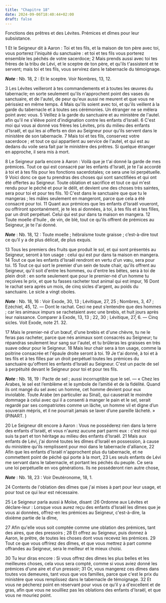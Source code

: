 ```yaml
---
title: "Chapitre 18"
date: 2024-09-06T18:40:44+02:00
draft: false
---
```



Fonctions des prêtres et des Lévites.
Prémices et dîmes pour leur subsistance.


1 Et le Seigneur dit à Aaron : Toi et tes fils, et la maison de ton père avec toi, vous porterez l'iniquité du sanctuaire : et toi et tes fils vous porterez ensemble les péchés de votre sacerdoce; 2 Mais prends aussi avec toi tes frères de la tribu de Lévi, et le sceptre de ton père, et qu'ils t'assistent et te servent; mais toi et tes fils, vous servirez dans le tabernacle du témoignage.

***Note*** :  Nb. 18, 2 : Et le sceptre. Voir Nombres, 13, 12.

3 Les Lévites veilleront à tes commandements et à toutes les œuvres du tabernacle; en sorte seulement qu'ils n'approchent point des vases du sanctuaire, et de l'autel, de peur qu'eux aussi ne meurent et que vous ne périssiez en même temps. 4 Mais qu'ils soient avec toi, et qu'ils veillent à la garde du tabernacle et à toutes ses cérémonies. Un étranger ne se mêlera point avec vous. 5 Veillez à la garde du sanctuaire et au ministère de l'autel. afin qu'il ne s'élève point d'indignation contre les enfants d'Israël. 6 C'est moi qui vous ai donné vos frères les Lévites, pris du milieu des enfants d'Israël, et qui les ai offerts en don au Seigneur pour qu'ils servent dans le ministère de son tabernacle. 7 Mais toi et tes fils, conservez votre sacerdoce ; et tout ce qui appartient au service de l'autel, et qui est au dedans du voile sera fait par le ministère des prêtres. Si quelque étranger en approche, il sera mis à mort.


8 Le Seigneur parla encore à Aaron : Voilà que je t'ai donné la garde de mes prémices. Tout ce qui est consacré par les enfants d'Israël, je te l'ai accordé à toi et à tes fils pour les fonctions sacerdotales; ce sera une loi perpétuelle. 9 Voici donc ce que tu prendras des choses qui sont sanctifiées et qui ont été offertes au Seigneur. Toute oblation et sacrifice et tout ce qui m'est rendu pour le péché et pour le délit, et devient une des choses très saintes, sera pour toi et pour tes fils. 10 C'est dans le sanctuaire que que tu le mangeras ; les mâles seulement en mangeront, parce que cela a été consacré pour toi. 11 Quant aux prémices que les enfants d'Israël voueront, ou offriront spontanément, je te les ai données, à toi, à tes fils et à tes filles, par un droit perpétuel. Celui qui est pur dans ta maison en mangera. 12 Toute moelle d'huile , de vin, de blé, tout ce qu'ils offrent de prémices au Seigneur, je te l'ai donné.

***Note*** :  Nb. 18, 12 : Toute moelle ; hébraïsme toute graisse ; c’est-à-dire tout ce qu’il y a de plus délicat, de plus exquis.

13 Tous les premiers des fruits que produit le sol, et qui sont présentés au Seigneur, seront à ton usage : celui qui est pur dans ta maison en mangera. 14 Tout ce que les enfants d'Israël rendront en vertu d'un vœu, sera pour toi. 15 Tout ce qui sort le premier d'un sein de toute chair, qu'ils offrent au Seigneur, qu'il soit d'entre les hommes, ou d'entre les bêtes, sera à toi de plein droit : en sorte seulement que pour le premier-né d'un homme tu reçoives le prix, et que tu fasses racheter tout animal qui est impur, 16 Dont le rachat sera après un mois, de cinq sicles d'argent, au poids du sanctuaire. Le sicle a vingt oboles.

***Note*** :  Nb. 18, 16 : Voir Exode, 30, 13 ; Lévitique, 27, 25 ; Nombres, 3, 47 ; Ezéchiel, 45, 12. ― Dont le rachat. Ceci ne peut s’entendre que des hommes ; car les animaux impurs se rachetaient avec une brebis, et huit jours après leur naissance. Comparer à Exode, 13, 13 ; 22, 30 ; Lévitique, 27, 6. ― Cinq sicles. Voit Exode, note 21. 32.

17 Mais le premier-né d'un bœuf, d'une brebis et d'une chèvre, tu ne le feras pas racheter, parce que nés animaux sont consacrés au Seigneur; tu répandras seulement leur sang sur l'autel, et tu brûleras les graisses en très suave odeur pour le Seigneur. 18 Mais leur chair sera à ton usage, comme la poitrine consacrée et l'épaule droite seront à toi. 19 Je t'ai donné, à toi et à tes fils et à tes filles par un droit perpétuel toutes les prémices du sanctuaire qu'offrent les enfants d'Israël au Seigneur. C'est un pacte de sel à perpétuité devant le Seigneur pour toi et pour tes fils.

***Note*** :  Nb. 18, 19 : Pacte de sel ; aussi incorruptible que le sel. ― « Chez les Arabes, le sel est l’emblème et le symbole de l’amitié et de la fidélité. Quand ils ont mangé du sel avec un homme, cet homme devient pour eux inviolable. Toute Arabe (en particulier au Sinaï), qui causerait le moindre dommage à celui avec qui il a consenti à manger le pain et le sel, serait regardé par ses compatriotes comme un lâche, un homme vil et digne d’un souverain mépris, et il ne pourrait jamais se laver d’une pareille lâcheté. » (PINART. )


20 Le Seigneur dit encore à Aaron : Vous ne posséderez rien dans la terre des enfants d'Israël, et vous n'aurez aucune part parmi eux : c'est moi qui suis ta part et ton héritage au milieu des enfants d'Israël. 21 Mais aux enfants de Lévi, j'ai donné toutes les dîmes d'Israël en possession, à cause du ministère qu'ils remplissent pour moi dans le tabernacle d'alliance, 22 Afin que les enfants d'Israël n'approchent plus du tabernacle, et ne commettent point de péché qui porte à la mort, 23 Les seuls enfants de Lévi me servant dans le tabernacle, et portant les péchés du peuple. Ce sera une loi perpétuelle en vos générations. Ils ne posséderont rien autre chose,

***Note*** :  Nb. 18, 23 : Voir Deutéronome, 18, 1.

24 Contents de l'oblation des dîmes que j'ai mises à part pour leur usage, et pour tout ce qui leur est nécessaire.


25 Le Seigneur parla aussi à Moïse, disant :26 Ordonne aux Lévites et déclare-leur : Lorsque vous aurez reçu des enfants d'Israël les dîmes que je vous ai données, offrez-en les prémices au Seigneur, c'est-à-dire, la dixième partie de la dîme,


27 Afin qu'elle vous soit comptée comme une oblation des prémices, tant des aires, que des pressoirs ; 28 Et offrez au Seigneur, puis donnez à Aaron, le prêtre, de toutes les choses dont vous recevez les prémices. 29 Tout ce que vous offrirez des dîmes, et que vous mettrez à part comme offrandes au Seigneur, sera le meilleur et le mieux choisi.


30 Tu leur diras encore : Si vous offrez des dîmes les plus belles et les meilleures choses, cela vous sera compté, comme si vous aviez donné les prémices d'une aire et d'un pressoir; 31 Or, vous mangerez ces dîmes dans toutes vos demeures, tant vous que vos familles, parce que c'est le prix du ministère que vous remplissez dans le tabernacle de témoignage. 32 Et vous ne pécherez point en réservant pour vous ce qu'il y a d'excellent et de gras, afin que vous ne souilliez pas les oblations des enfants d'Israël, et que vous ne mouriez point.

